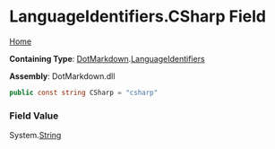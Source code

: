 <a name="_top"></a>

# LanguageIdentifiers\.CSharp Field

[Home](../../../README.md#_top)

**Containing Type**: [DotMarkdown](../../README.md#_top)\.[LanguageIdentifiers](../README.md#_top)

**Assembly**: DotMarkdown\.dll

```csharp
public const string CSharp = "csharp"
```

### Field Value

System\.[String](https://docs.microsoft.com/en-us/dotnet/api/system.string)